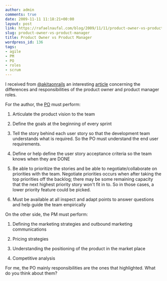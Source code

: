```yaml
---
author: admin
comments: true
date: 2009-11-11 11:18:21+00:00
layout: post
link: https://rafaelnaufal.com/blog/2009/11/11/product-owner-vs-product-manager/
slug: product-owner-vs-product-manager
title: Product Owner vs Product Manager
wordpress_id: 136
tags:
- agile
- PM
- PO
- roles
- scrum
---
```


I received from [@akitaonrails](http://twitter.com/akitaonrails) an interesting [article](http://agilesoftwaredevelopment.com/blog/jackmilunsky/product-owner-vs-product-manager) concerning the differences and responsibilities of the product owner and product manager roles.

For the author, the [PO](http://en.wikipedia.org/wiki/Scrum_(development)) must perform:





  1. Articulate the product vision to the team


  2. Define the goals at the beginning of every sprint


  3. Tell the story behind each user story so that the development team understands what is required. So the PO must understand the end user requirements.


  4. Define or help define the user story acceptance criteria so the team knows when they are DONE


  5. Be able to prioritize the stories and be able to negotiate/collaborate on priorities with the team. Negotiate priorities occurs when after taking the top priorities off the backlog; there may be some remaining capacity that the next highest priority story won't fit in to. So in those cases, a lower priority feature could be picked.


  6. Must be available at all inspect and adapt points to answer questions and help guide the team empirically


On the other side, the PM must perform:



  1. Defining the marketing strategies and outbound marketing communications


  2. Pricing strategies


  3. Understanding the positioning of the product in the market place


  4. Competitive analysis



For me, the PO mainly responsibilities are the ones that highlighted. What do you think about them?
